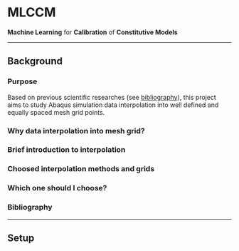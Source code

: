 # MLCCM
**Machine Learning** for **Calibration** of **Constitutive Models**

***

## Background
### Purpose
Based on previous scientific researches (see [bibliography](#bibliography)), this project aims to study Abaqus simulation data interpolation into well defined and equally spaced mesh grid points.

### Why data interpolation into mesh grid?

### Brief introduction to interpolation
<!-- methods and theory, python libraries used and why, ... -->

### Choosed interpolation methods and grids

### Which one should I choose?
<!-- "re-interpolation" back to integration points -->
<!-- predicted vs original parameter comparison -->
<!-- global statistics and analysis -->

### Bibliography

***

## Setup
